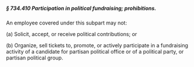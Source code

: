 ##### § 734.410 Participation in political fundraising; prohibitions. #####

An employee covered under this subpart may not:

(a) Solicit, accept, or receive political contributions; or

(b) Organize, sell tickets to, promote, or actively participate in a fundraising activity of a candidate for partisan political office or of a political party, or partisan political group.